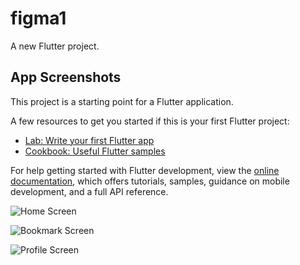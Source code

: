 # figma1

A new Flutter project.

## App Screenshots

This project is a starting point for a Flutter application.

A few resources to get you started if this is your first Flutter project:

- [Lab: Write your first Flutter app](https://docs.flutter.dev/get-started/codelab)
- [Cookbook: Useful Flutter samples](https://docs.flutter.dev/cookbook)

For help getting started with Flutter development, view the
[online documentation](https://docs.flutter.dev/), which offers tutorials,
samples, guidance on mobile development, and a full API reference.

![Home Screen]("screenshots/Screenshot_1710822255.png")

![Bookmark Screen]("screenshots/Screenshot_1710822260.png")

![Profile Screen]("screenshots/Screenshot_1710822249.png")

